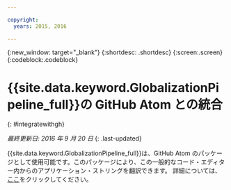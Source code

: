 ```yaml
---

copyright:
  years: 2015, 2016

---
```


{:new_window: target="_blank"}
{:shortdesc: .shortdesc}
{:screen:.screen}
{:codeblock:.codeblock}

# {{site.data.keyword.GlobalizationPipeline_full}}の GitHub Atom との統合
{: #integratewithgh}

*最終更新日: 2016 年 9 月 20 日*
{: .last-updated}

{{site.data.keyword.GlobalizationPipeline_full}}は、GitHub Atom のパッケージとして使用可能です。このパッケージにより、この一般的なコード・エディター内からのアプリケーション・ストリングを翻訳できます。
詳細については、[ここ](https://atom.io/packages/gp-atom)をクリックしてください。
